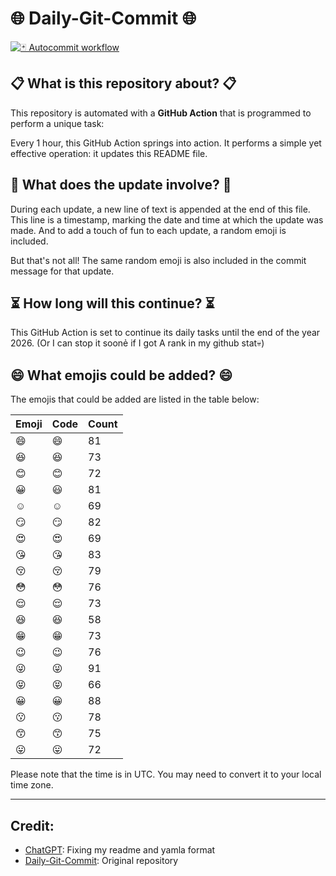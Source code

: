 # 🌐 Daily-Git-Commit 🌐

[![🃏 Autocommit workflow](https://github.com/kleqing/git-auto-commit/actions/workflows/main.yaml/badge.svg?event=check_run)](https://github.com/kleqing/git-auto-commit/actions/workflows/main.yaml)

## 📋 What is this repository about? 📋

This repository is automated with a **GitHub Action** that is programmed to perform a unique task:

Every 1 hour, this GitHub Action springs into action. It performs a simple yet effective operation: it updates this README file.

## 🔄 What does the update involve? 🔄

During each update, a new line of text is appended at the end of this file. This line is a timestamp, marking the date and time at which the update was made. And to add a touch of fun to each update, a random emoji is included.

But that's not all! The same random emoji is also included in the commit message for that update.

## ⏳ How long will this continue? ⏳

This GitHub Action is set to continue its daily tasks until the end of the year 2026. (Or I can stop it soonẻ if I got A rank in my github stat💀)

## 😄 What emojis could be added? 😄

The emojis that could be added are listed in the table below:

| Emoji | Code | Count |
| --- | --- | --- |
| 😄 | :smile: | 81 |
| 😆 | :laughing: | 73 |
| 😊 | :blush: | 72 |
| 😀 | :smiley: | 81 |
| ☺️ | :relaxed: | 69 |
| 😏 | :smirk: | 82 |
| 😍 | :heart_eyes: | 69 |
| 😘 | :kissing_heart: | 83 |
| 😚 | :kissing_closed_eyes: | 79 |
| 😳 | :flushed: | 76 |
| 😌 | :relieved: | 73 |
| 😆 | :satisfied: | 58 |
| 😁 | :grin: | 73 |
| 😉 | :wink: | 76 |
| 😜 | :stuck_out_tongue_winking_eye: | 91 |
| 😝 | :stuck_out_tongue_closed_eyes: | 66 |
| 😀 | :grinning: | 88 |
| 😗 | :kissing: | 78 |
| 😙 | :kissing_smiling_eyes: | 75 |
| 😛 | :stuck_out_tongue: | 72 |

Please note that the time is in UTC. You may need to convert it to your local time zone.

---

## Credit:

- [ChatGPT](chatgpt.com): Fixing my readme and yamla format
- [Daily-Git-Commit](https://github.com/diegomarty/daily-git-commit): Original repository

